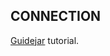 ## CONNECTION

[Guidejar](https://guidejar.com/guides/c1894615-16ae-48ae-9706-7bf831aa8963) tutorial.
